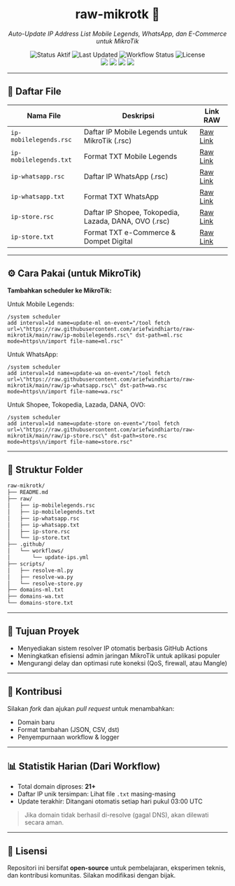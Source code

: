 <h1 align="center">raw-mikrotk 👑</h1>
<p align="center"><i>Auto-Update IP Address List Mobile Legends, WhatsApp, dan E-Commerce untuk MikroTik</i></p>

<p align="center">
  <img src="https://img.shields.io/badge/status-AKTIF-success" alt="Status Aktif"/>
  <img src="https://img.shields.io/github/last-commit/ariefwindhiarto/raw-mikrotik?label=update" alt="Last Updated"/>
  <img src="https://img.shields.io/github/actions/workflow/status/ariefwindhiarto/raw-mikrotik/update-ips.yml?label=workflow" alt="Workflow Status"/>
  <img src="https://img.shields.io/github/license/ariefwindhiarto/raw-mikrotik" alt="License"/>

  <br/>

  <img src="https://img.shields.io/badge/domain%20ML-4-orange"/>
  <img src="https://img.shields.io/badge/domain%20WA-5-blue"/>
  <img src="https://img.shields.io/badge/domain%20STORE-12-yellow"/>
  <img src="https://img.shields.io/badge/IP%20Store-20-lightgrey"/>
</p>

---

## 📁 Daftar File

| Nama File | Deskripsi | Link RAW |
|-----------|-----------|----------|
| `ip-mobilelegends.rsc` | Daftar IP Mobile Legends untuk MikroTik (.rsc) | [Raw Link](https://raw.githubusercontent.com/ariefwindhiarto/raw-mikrotik/main/raw/ip-mobilelegends.rsc) |
| `ip-mobilelegends.txt` | Format TXT Mobile Legends | [Raw Link](https://raw.githubusercontent.com/ariefwindhiarto/raw-mikrotik/main/raw/ip-mobilelegends.txt) |
| `ip-whatsapp.rsc` | Daftar IP WhatsApp (.rsc) | [Raw Link](https://raw.githubusercontent.com/ariefwindhiarto/raw-mikrotik/main/raw/ip-whatsapp.rsc) |
| `ip-whatsapp.txt` | Format TXT WhatsApp | [Raw Link](https://raw.githubusercontent.com/ariefwindhiarto/raw-mikrotik/main/raw/ip-whatsapp.txt) |
| `ip-store.rsc` | Daftar IP Shopee, Tokopedia, Lazada, DANA, OVO (.rsc) | [Raw Link](https://raw.githubusercontent.com/ariefwindhiarto/raw-mikrotik/main/raw/ip-store.rsc) |
| `ip-store.txt` | Format TXT e-Commerce & Dompet Digital | [Raw Link](https://raw.githubusercontent.com/ariefwindhiarto/raw-mikrotik/main/raw/ip-store.txt) |

---

## ⚙️ Cara Pakai (untuk MikroTik)

**Tambahkan scheduler ke MikroTik:**

Untuk Mobile Legends:
```rsc
/system scheduler
add interval=1d name=update-ml on-event="/tool fetch url=\"https://raw.githubusercontent.com/ariefwindhiarto/raw-mikrotik/main/raw/ip-mobilelegends.rsc\" dst-path=ml.rsc mode=https\n/import file-name=ml.rsc"
```

Untuk WhatsApp:
```rsc
/system scheduler
add interval=1d name=update-wa on-event="/tool fetch url=\"https://raw.githubusercontent.com/ariefwindhiarto/raw-mikrotik/main/raw/ip-whatsapp.rsc\" dst-path=wa.rsc mode=https\n/import file-name=wa.rsc"
```

Untuk Shopee, Tokopedia, Lazada, DANA, OVO:
```rsc
/system scheduler
add interval=1d name=update-store on-event="/tool fetch url=\"https://raw.githubusercontent.com/ariefwindhiarto/raw-mikrotik/main/raw/ip-store.rsc\" dst-path=store.rsc mode=https\n/import file-name=store.rsc"
```

---

## 🔧 Struktur Folder

```bash
raw-mikrotk/
├── README.md
├── raw/
│   ├── ip-mobilelegends.rsc
│   ├── ip-mobilelegends.txt
│   ├── ip-whatsapp.rsc
│   ├── ip-whatsapp.txt
│   ├── ip-store.rsc
│   └── ip-store.txt
├── .github/
│   └── workflows/
│       └── update-ips.yml
├── scripts/
│   ├── resolve-ml.py
│   ├── resolve-wa.py
│   └── resolve-store.py
├── domains-ml.txt
├── domains-wa.txt
└── domains-store.txt
```

---

## 🎯 Tujuan Proyek

- Menyediakan sistem resolver IP otomatis berbasis GitHub Actions
- Meningkatkan efisiensi admin jaringan MikroTik untuk aplikasi populer
- Mengurangi delay dan optimasi rute koneksi (QoS, firewall, atau Mangle)

---

## 🙏 Kontribusi

Silakan *fork* dan ajukan *pull request* untuk menambahkan:
- Domain baru
- Format tambahan (JSON, CSV, dst)
- Penyempurnaan workflow & logger

---

## 📊 Statistik Harian (Dari Workflow)

- Total domain diproses: **21+**
- Daftar IP unik tersimpan: Lihat file `.txt` masing-masing
- Update terakhir: Ditangani otomatis setiap hari pukul 03:00 UTC

> Jika domain tidak berhasil di-resolve (gagal DNS), akan dilewati secara aman.

---

## 📄 Lisensi

Repositori ini bersifat **open-source** untuk pembelajaran, eksperimen teknis, dan kontribusi komunitas. Silakan modifikasi dengan bijak.
